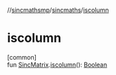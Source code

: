 //[sincmathsmp](../../index.md)/[sincmaths](index.md)/[iscolumn](iscolumn.md)

# iscolumn

[common]\
fun [SincMatrix](-sinc-matrix/index.md).[iscolumn](iscolumn.md)(): [Boolean](https://kotlinlang.org/api/latest/jvm/stdlib/kotlin/-boolean/index.html)
